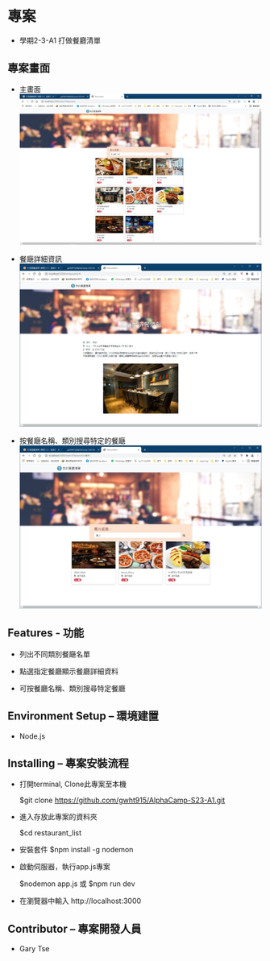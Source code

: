 
# 專案

   - 學期2-3-A1 打做餐廳清單
    
## 專案畫面

   - 主畫面
      ![image](https://github.com/gwht915/AlphaCamp-S23-A1/blob/main/S2-3-A1-1.jpg)

   - 餐廰詳細資訊
      ![image](https://github.com/gwht915/AlphaCamp-S23-A1/blob/main/S2-3-A1-2.jpg)

   - 按餐廰名稱、類別搜尋特定的餐廰
      ![image](https://github.com/gwht915/AlphaCamp-S23-A1/blob/main/S2-3-A1-3.jpg)

## Features - 功能

   - 列出不同類別餐廰名單

   - 點選指定餐廳顯示餐廳詳細資料

   - 可按餐廳名稱、類別搜尋特定餐廳

## Environment Setup – 環境建置

   - Node.js

## Installing – 專案安裝流程

   - 打開terminal, Clone此專案至本機

      $git clone https://github.com/gwht915/AlphaCamp-S23-A1.git

   - 進入存放此專案的資料夾

      $cd restaurant_list

   - 安裝套件
      $npm install -g nodemon

   - 啟動伺服器，執行app.js專案

      $nodemon app.js 或
      $npm run dev

   - 在瀏覽器中輸入 http://localhost:3000

## Contributor – 專案開發人員

   - Gary Tse

